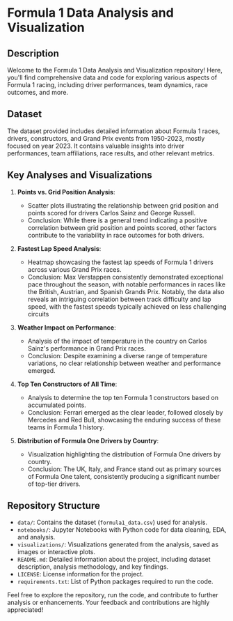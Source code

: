 # Formula 1 Data Analysis and Visualization

## Description
Welcome to the Formula 1 Data Analysis and Visualization repository! Here, you'll find comprehensive data and code for exploring various aspects of Formula 1 racing, including driver performances, team dynamics, race outcomes, and more.

## Dataset
The dataset provided includes detailed information about Formula 1 races, drivers, constructors, and Grand Prix events from 1950-2023, mostly focused on year 2023. It contains valuable insights into driver performances, team affiliations, race results, and other relevant metrics.

## Key Analyses and Visualizations
1. **Points vs. Grid Position Analysis**:
   - Scatter plots illustrating the relationship between grid position and points scored for drivers Carlos Sainz and George Russell.
   - Conclusion: While there is a general trend indicating a positive correlation between grid position and points scored, other factors contribute to the variability in race outcomes for both drivers.

2. **Fastest Lap Speed Analysis**:
   - Heatmap showcasing the fastest lap speeds of Formula 1 drivers across various Grand Prix races.
   - Conclusion: Max Verstappen consistently demonstrated exceptional pace throughout the season, with notable performances in races like the British, Austrian, and Spanish Grands Prix. Notably, the data also reveals an intriguing correlation between track difficulty and lap speed, with the fastest speeds typically achieved on less challenging circuits

3. **Weather Impact on Performance**:
   - Analysis of the impact of temperature in the country on Carlos Sainz's performance in Grand Prix races.
   - Conclusion: Despite examining a diverse range of temperature variations, no clear relationship between weather and performance emerged.

4. **Top Ten Constructors of All Time**:
   - Analysis to determine the top ten Formula 1 constructors based on accumulated points.
   - Conclusion: Ferrari emerged as the clear leader, followed closely by Mercedes and Red Bull, showcasing the enduring success of these teams in Formula 1 history.

5. **Distribution of Formula One Drivers by Country**:
   - Visualization highlighting the distribution of Formula One drivers by country.
   - Conclusion: The UK, Italy, and France stand out as primary sources of Formula One talent, consistently producing a significant number of top-tier drivers.

## Repository Structure
- `data/`: Contains the dataset (`formula1_data.csv`) used for analysis.
- `notebooks/`: Jupyter Notebooks with Python code for data cleaning, EDA, and analysis.
- `visualizations/`: Visualizations generated from the analysis, saved as images or interactive plots.
- `README.md`: Detailed information about the project, including dataset description, analysis methodology, and key findings.
- `LICENSE`: License information for the project.
- `requirements.txt`: List of Python packages required to run the code.

Feel free to explore the repository, run the code, and contribute to further analysis or enhancements. Your feedback and contributions are highly appreciated!
